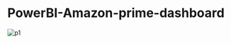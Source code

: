 # PowerBI-Amazon-prime-dashboard

![p1](https://github.com/Harikrishnan-Nair/PowerBI-Amazon-prime-dashboard/assets/95662379/b41cb514-8377-4f77-b0b7-0df8319fba3b)
